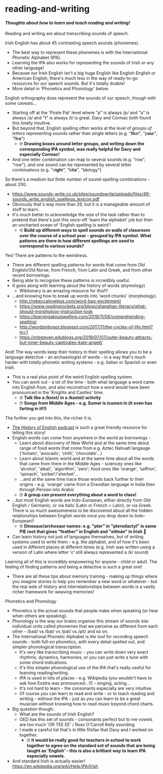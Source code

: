 # reading-and-writing
#### *Thoughts about how to learn and teach reading and writing!*

Reading and writing are about transcribing sounds of speech.

Irish English has about 45 contrasting speech sounds (phonemes).
* The best way to represent these phonemes is with the International Phonetic Alphabet (IPA).
* Learning the IPA also works for representing the sounds of Irish or any other language!
* Because our Irish English isn't a big huge English like English English or American English, there's much less in the way of ready-to-go resources for our speech sounds. But it's totally doable!
* More detail in 'Phonetics and Phonology' below.

English orthography does represent the sounds of our speech, though with some caveats...
* Starting off at the 'Pirate Pat' level where "p" is always /p/ and "a" is always /a/ and "t" is always /t/ is great. Davy and Cormac both found this totally intuitive.
* But beyond that, English spelling often works at the level of *groups of letters* representing sounds rather than single letters (e.g. "**th**at", "p**ou**r", "f**i**r**e**")
  * :nerd_face: **Drawing boxes around letter groups, and writing down the corresponding IPA symbol, was really helpful for Davy and especially Cormac!**
* And one letter combination can map to several sounds (e.g. "row", "row"), and one sound can be represented by several letter combinations (e.g. "n**igh**t", "b**i**t**e**", "b**i**ology")

So there's a medium but finite number of sound-spelling combinations - about 200.
* https://www.sounds-write.co.uk/sites/soundswrite/uploads/files/49-sounds_write_english_spellings_lexicon.pdf
* Obviously that's way more than 26, but it is a manageable amount of stuff to learn.
* It's much better to acknowledge the size of the task rather than to pretend that there's just this once-off 'learn the alphabet' job but then an uncharted ocean of 'English spelling is weird'!
  * :nerd_face: **Build up different ways to spell sounds on walls of classroom over the course of a school year - grouped by IPA symbol. What patterns are there in how different spellings are used to correspond to various sounds?**

Yes! There are patterns to the weirdness.
* There are different spelling patterns for words that come from Old English/Old Norse, from French, from Latin and Greek, and from other recent borrowings.
* Being able to recognise these patterns is incredibly useful.
* It goes along with learning about the history of words (etymology)
  * Wiktionary is an amazing resource for this!!!
* ...and knowing how to break up words into 'word chunks' (morphology).
  * http://rebeccaloveless.com/word-bag-excitement/
  * https://www.readingrockets.org/blogs/shanahan-literacy/what-should-morphology-instruction-look
  * https://learningaboutspelling.com/2018/11/06/comprehending-spelling/
  * http://wordsinbogor.blogspot.com/2017/11/the-cycles-of-life.html?m=1
  * https://mbsteven.edublogs.org/2018/07/07/outer-beauty-attracts-but-inner-beauty-captivates-kate-angell/
  
And! The way words keep their history in their spelling allows you to be a language detective - an archaeologist of words - in a way that's much harder with totally phonetic writing systems - e.g. Italian or Spanish or even Irish.
* This is a real plus point of the weird English spelling system.
* You can work out - a lot of the time - both what language a word came into English from, and also reconstruct how a word would have been pronounced in the 'Knights and Castles' time.
  * :nerd_face: **Talk like a /knixt/ in a /kastel/ activity**
  * :nerd_face: **Songs from Middle Ages - e.g. Sumer is icumen in (it even has farting in it!!)**
    
The further you get into this, the richer it is.
* [The History of English podcast](https://historyofenglishpodcast.com/) is such a great friendly resource for telling this story! 
* English words can come from anywhere in the world as borrowings -
  * Learn about discovery of New World and at the same time about range of food words that come from e.g. Aztec Nahuatl langauge ('tomato', 'avocado', 'chilli', 'chocolate'...)
  * Learn about Islamic world and at the same time about all the words that came from there in the Middle Ages - sciencey ones like 'alcohol', 'alkali', 'algorithm', 'zero'; food ones like 'orange', 'saffron', 'spinach', 'sorbet'/'sherbet'...
  * ...and at the same time trace those words back further to their origins - e.g. 'orange' came from a Dravidian language in India then through Persian into Arabic
  * :nerd_face: **A group can present everything about a word to class!**
* ...but most English words are Indo-European, either directly from Old English / Germanic, or via Italic (Latin or French < Latin), or via Greek. There is so much awesomeness to be discovered about all the hidden relationships between English words once you drop down to Indo-European!! 
    * :nerd_face: **Dinosaur/archosaur names: e.g. "pter" in "pterodactyl" is same PIE root that gives "feather" in English and "eitleán" in Irish 🙂**
* Can learn history not just of languages themselves, but of writing systems used to write them - e.g. the alphabet, and of how it's been used in different places at different times (e.g. Irish was written using a version of Latin where letter 'c' still always represented a /k/ sound)

Learning all of this is incredibly empowering for anyone - child or adult. The feeling of finding patterns and being a detective is such a great one!
* There are all these tips about memory training - making up things where you imagine stories to help you remember a new word or whatever - but the real web of history and interrelationships between words is a vastly richer framework for weaving memories!

Phonetics and Phonology
* Phonetics is the actual sounds that people make when speaking (or hear when others are speaking). 
* Phonology is the way our brains organise this stream of sounds into individual units called phonemes that we perceive as different from each other - /bad/ vs /bat/ vs /pat/ vs /pit/ and so on.
* The International Phonetic Alphabet is *the* tool for recording speech sounds - both full-on phonetics, with every detail spelled out, and simpler phonological transcription. 
  * It's very like transcribing music - you can write down very exact rhythms, dynamics, harmonies, or you can just write a tune with some chord indications.
  * It's this simpler phonological use of the IPA that's really useful for learning reading/writing. 
  * IPA is used in lots of places - e.g. Wikipedia (you wouldn't have to ask how Eostra was pronounced...!!) - singing, acting...
  * It's not hard to learn - the consonants especially are very intuitive.
  * Of course you can learn to read and write - or to teach reading and writing - without the IPA - just as you can learn to be a great musician without knowing how to read music beyond chord charts.
* Big question though:
  * What are the sounds of Irish English?
  * OED has this set of sounds - consonants perfect but to me vowels are too much 'OR TEE EE' / Ross O'Carroll Kelly sounding 
  * I made a careful list that's in little filofax that Davy and I worked on together.
	* :nerd_face: **It would be really good for teachers in school to work together to agree on the standard set of sounds that are being taught as 'English' - this is also a brilliant way to learn IPA especially vowels.**
* And standard Irish is actually easier! https://en.wikipedia.org/wiki/Help:IPA/Irish



